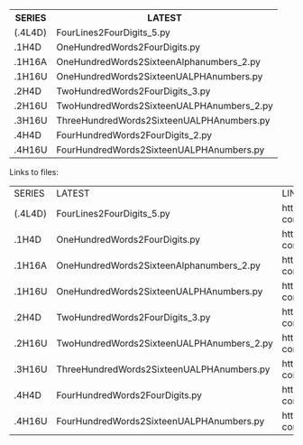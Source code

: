 
<TABLE>
  <TR>
    <TH>SERIES</TH>
    <TH>LATEST</TH>
  </TR>
  <TR>
    <TD>(.4L4D)</TD>
    <TD>FourLines2FourDigits_5.py</TD>
  </TR>
  <TR>
    <TD>.1H4D</TD>
    <TD>OneHundredWords2FourDigits.py</TD>
  </TR>
  <TR>
    <TD>.1H16A</TD>
    <TD>OneHundredWords2SixteenAlphanumbers_2.py</TD>
  </TR>
  <TR>
    <TD>.1H16U</TD>
    <TD>OneHundredWords2SixteenUALPHAnumbers.py</TD>
  </TR>
  <TR>
    <TD>.2H4D</TD>
    <TD>TwoHundredWords2FourDigits_3.py </TD>
  </TR>
  <TR>
    <TD>.2H16U</TD>
    <TD>TwoHundredWords2SixteenUALPHAnumbers_2.py</TD>
  </TR>
  <TR>
    <TD>.3H16U</TD>
    <TD>ThreeHundredWords2SixteenUALPHAnumbers.py</TD>
  </TR>
  <TR>
    <TD>.4H4D</TD>
    <TD>FourHundredWords2FourDigits_2.py</TD>
  </TR>
  <TR>
    <TD>.4H16U</TD>
    <TD>FourHundredWords2SixteenUALPHAnumbers.py</TD>
  </TR>
</TABLE>

Links to files:
<TABLE>
  <TR>
    <TD>SERIES</TD>
    <TD>LATEST</TD>
    <TD>LINK</TD>
  </TR>
  <TR>
    <TD>(.4L4D)</TD>
    <TD>FourLines2FourDigits_5.py</TD>
    <TD>https://github.com/one61803/password-construction/blob/main/FourLines2FourDigits_5.py</TD>
  </TR>
  <TR>
    <TD>.1H4D</TD>
    <TD>OneHundredWords2FourDigits.py</TD>
    <TD>https://github.com/one61803/password-construction/blob/main/OneHundredWords2FourDigits.py</TD>
  </TR>
  <TR>
    <TD>.1H16A</TD>
    <TD>OneHundredWords2SixteenAlphanumbers_2.py</TD>
    <TD>https://github.com/one61803/password-construction/blob/main/OneHundredWords2SixteenAlphanumbers_2.py</TD>
  </TR>
  <TR>
    <TD>.1H16U</TD>
    <TD>OneHundredWords2SixteenUALPHAnumbers.py</TD>
    <TD>https://github.com/one61803/password-construction/blob/main/OneHundredWords2SixteenUALPHAnumbers.py</TD>
  </TR>
  <TR>
    <TD>.2H4D</TD>
    <TD>TwoHundredWords2FourDigits_3.py</TD>
    <TD>https://github.com/one61803/password-construction/blob/main/TwoHundredWords2FourDigits_3.py</TD>
  </TR>
  <TR>
    <TD>.2H16U</TD>
    <TD>TwoHundredWords2SixteenUALPHAnumbers_2.py</TD>
    <TD>https://github.com/one61803/password-construction/blob/main/TwoHundredWords2SixteenUALPHAnumbers_2.py</TD>
  </TR>
  <TR>
    <TD>.3H16U</TD>
    <TD>ThreeHundredWords2SixteenUALPHAnumbers.py</TD>
    <TD>https://github.com/one61803/password-construction/blob/main/ThreeHundredWords2SixteenUALPHAnumbers.py</TD>
  </TR>
  <TR>
    <TD>.4H4D</TD>
    <TD>FourHundredWords2FourDigits.py</TD>
    <TD>https://github.com/one61803/password-construction/blob/main/FourHundredWords2FourDigits_2.py</TD>
  </TR>
  <TR>
    <TD>.4H16U</TD>
    <TD>FourHundredWords2SixteenUALPHAnumbers.py</TD>
    <TD>https://github.com/one61803/password-construction/blob/main/FourHundredWords2SixteenUALPHAnumbers.py</TD>
  </TR>
</TABLE>
